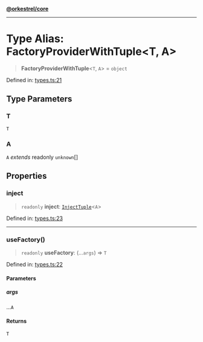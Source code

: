 [**@orkestrel/core**](../index.md)

***

# Type Alias: FactoryProviderWithTuple\<T, A\>

> **FactoryProviderWithTuple**\<`T`, `A`\> = `object`

Defined in: [types.ts:21](https://github.com/orkestrel/core/blob/ccb170966790f428093f11a71a5646a6e842dbf9/src/types.ts#L21)

## Type Parameters

### T

`T`

### A

`A` *extends* readonly `unknown`[]

## Properties

### inject

> `readonly` **inject**: [`InjectTuple`](InjectTuple.md)\<`A`\>

Defined in: [types.ts:23](https://github.com/orkestrel/core/blob/ccb170966790f428093f11a71a5646a6e842dbf9/src/types.ts#L23)

***

### useFactory()

> `readonly` **useFactory**: (...`args`) => `T`

Defined in: [types.ts:22](https://github.com/orkestrel/core/blob/ccb170966790f428093f11a71a5646a6e842dbf9/src/types.ts#L22)

#### Parameters

##### args

...`A`

#### Returns

`T`
